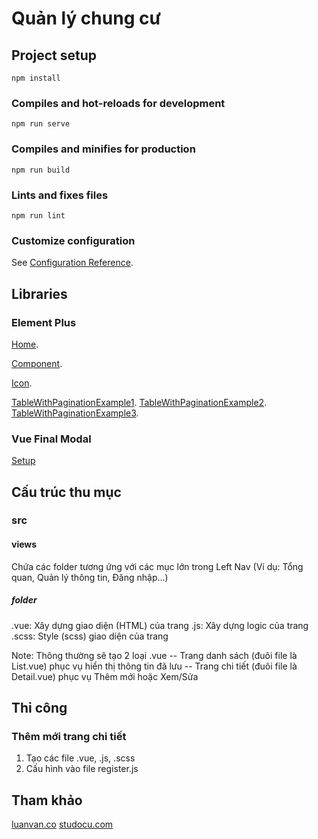 # Quản lý chung cư

## Project setup

```
npm install
```

### Compiles and hot-reloads for development

```
npm run serve
```

### Compiles and minifies for production

```
npm run build
```

### Lints and fixes files

```
npm run lint
```

### Customize configuration

See [Configuration Reference](https://cli.vuejs.org/config/).

## Libraries

### Element Plus

[Home](https://element-plus.org/).

[Component](https://element-plus.org/en-US/component/button.html).

[Icon](https://element-plus.org/en-US/component/icon.html#icon-collection).

[TableWithPaginationExample1](https://laracasts.com/discuss/channels/vue/element-ui-table-combine-pagination-and-search).
[TableWithPaginationExample2](https://codesandbox.io/s/vue-element-ui-table-pagination-3v4n2).
[TableWithPaginationExample3](https://vuejsexamples.com/table-and-pagination-components-of-element-ui-together-with-vue-2-x/).

### Vue Final Modal

[Setup](https://v3.vue-final-modal.org/setup)

## Cấu trúc thu mục

### src

#### views

Chứa các folder tương ứng với các mục lớn trong Left Nav (Ví dụ: Tổng quan, Quản lý thông tin, Đăng nhập...)

##### folder

.vue: Xây dựng giao diện (HTML) của trang
.js: Xây dựng logic của trang
.scss: Style (scss) giao diện của trang

Note: Thông thường sẽ tạo 2 loại .vue
-- Trang danh sách (đuôi file là List.vue) phục vụ hiển thị thông tin đã lưu
-- Trang chi tiết (đuôi file là Detail.vue) phục vụ Thêm mới hoặc Xem/Sửa

## Thi công

### Thêm mới trang chi tiết

1. Tạo các file .vue, .js, .scss
2. Cấu hình vào file register.js

## Tham khảo

[luanvan.co](https://luanvan.co/luan-van/de-tai-cong-nghe-phan-mem-phan-mem-quan-ly-chung-cu-34573/)
[studocu.com](https://www.studocu.com/vn/document/truong-dai-hoc-tai-nguyen-va-moi-truong-ha-noi/tin-hoc-ung-dung/bao-cao-quan-ly-khu-chung-cu-1/38787527)
